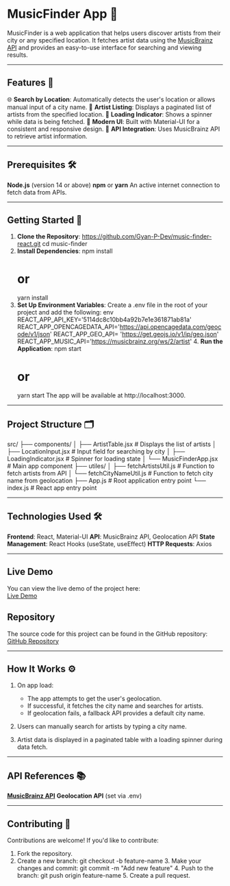 # MusicFinder App 🎵

MusicFinder is a web application that helps users discover artists from their city or any specified location. It fetches artist data using the [MusicBrainz API](https://musicbrainz.org/) and provides an easy-to-use interface for searching and viewing results.

---

## Features 🚀

🌐 **Search by Location**: Automatically detects the user's location or allows manual input of a city name.
🎤 **Artist Listing**: Displays a paginated list of artists from the specified location.
🔄 **Loading Indicator**: Shows a spinner while data is being fetched.
💅 **Modern UI**: Built with Material-UI for a consistent and responsive design.
📡 **API Integration**: Uses MusicBrainz API to retrieve artist information.

---

## Prerequisites 🛠️

**Node.js** (version 14 or above)
**npm** or **yarn**
An active internet connection to fetch data from APIs.

---

## Getting Started 🏁

1. **Clone the Repository**:
   https://github.com/Gyan-P-Dev/music-finder-react.git
   cd music-finder
2. **Install Dependencies**:
   npm install
   # or
   yarn install
3. **Set Up Environment Variables**:
   Create a .env file in the root of your project and add the following:
   env
   REACT_APP_API_KEY='5114dc8c10bb4a92b7e1e361871ab81a'
   REACT_APP_OPENCAGEDATA_API='https://api.opencagedata.com/geocode/v1/json'
   REACT_APP_GEO_API= 'https://get.geojs.io/v1/ip/geo.json'
   REACT_APP_MUSIC_API='https://musicbrainz.org/ws/2/artist' 4.
   **Run the Application**:
   npm start
   # or
   yarn start
   The app will be available at http://localhost:3000.

---

## Project Structure 🗂️

src/
├── components/
│ ├── ArtistTable.jsx # Displays the list of artists
│ ├── LocationInput.jsx # Input field for searching by city
│ ├── LoadingIndicator.jsx # Spinner for loading state
│ └── MusicFinderApp.jsx # Main app component
├── utiles/
│ ├── fetchArtistsUtil.js # Function to fetch artists from API
│ └── fetchCityNameUtil.js # Function to fetch city name from geolocation
├── App.js # Root application entry point
└── index.js # React app entry point

---

## Technologies Used 🛠️

**Frontend**: React, Material-UI
**API**: MusicBrainz API, Geolocation API
**State Management**: React Hooks (useState, useEffect)
**HTTP Requests**: Axios

---

## Live Demo

You can view the live demo of the project here:  
[Live Demo](https://music-finder-react.onrender.com)

## Repository

The source code for this project can be found in the GitHub repository:  
[GitHub Repository](https://github.com/Gyan-P-Dev/music-finder-react/tree/main)

---

## How It Works ⚙️

1. On app load:

   - The app attempts to get the user's geolocation.
   - If successful, it fetches the city name and searches for artists.
   - If geolocation fails, a fallback API provides a default city name.

2. Users can manually search for artists by typing a city name.

3. Artist data is displayed in a paginated table with a loading spinner during data fetch.

---

## API References 📚

**[MusicBrainz API](https://musicbrainz.org/doc/Development/XML_Web_Service/Version_2)**
**Geolocation API** (set via .env)

---

## Contributing 🤝

Contributions are welcome! If you'd like to contribute:

1. Fork the repository.
2. Create a new branch:
   git checkout -b feature-name 3. Make your changes and commit:
   git commit -m "Add new feature" 4. Push to the branch:
   git push origin feature-name 5. Create a pull request.
